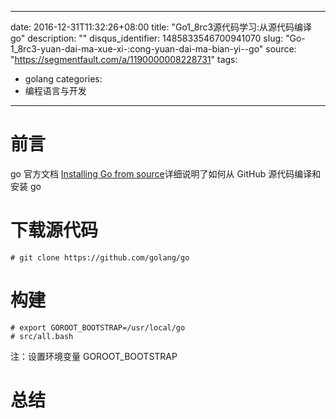 
---
date: 2016-12-31T11:32:26+08:00
title: "Go1_8rc3源代码学习:从源代码编译go"
description: ""
disqus_identifier: 1485833546700941070
slug: "Go-1_8rc3-yuan-dai-ma-xue-xi-:cong-yuan-dai-ma-bian-yi--go"
source: "https://segmentfault.com/a/1190000008228731"
tags: 
- golang 
categories:
- 编程语言与开发
---

前言
====

go 官方文档 [Installing Go from
source](https://golang.org/doc/install/source)详细说明了如何从 GitHub
源代码编译和安装 go

下载源代码
==========

    # git clone https://github.com/golang/go

构建
====

    # export GOROOT_BOOTSTRAP=/usr/local/go
    # src/all.bash

注：设置环境变量 GOROOT\_BOOTSTRAP

总结
====

